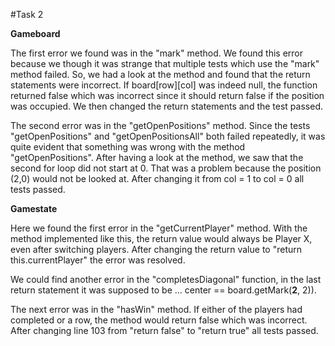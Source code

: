 #Task 2

**Gameboard**

The first error we found was in the "mark" method. We found this error because we though it was strange that multiple tests which use the "mark" method failed. So, we had a look at the method and found that the return statements were incorrect. If board[row][col] was indeed null, the function returned false which was incorrect since it should return false if the position was occupied. We then changed the return statements and the test passed.

The second error was in the "getOpenPositions" method. Since the tests "getOpenPositions" and "getOpenPositionsAll" both failed repeatedly, it was quite evident that something was wrong with the method "getOpenPositions". After having a look at the method, we saw that the second for loop did not start at 0. That was a problem because the position (2,0) would not be looked at. After changing it from col = 1 to col = 0 all tests passed.

**Gamestate**

Here we found the first error in the "getCurrentPlayer" method. With the method implemented like this, the return value would always be Player X, even after switching players. After changing the return value to "return this.currentPlayer" the error was resolved.

We could find another error in the "completesDiagonal" function, in the last return statement it was supposed to be ... center == board.getMark(**2**, 2)).

The next error was in the "hasWin" method. If either of the players had completed or a row, the method would return false which was incorrect. After changing line 103 from "return false" to "return true" all tests passed.

